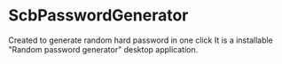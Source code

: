 # ScbPasswordGenerator
Created to generate random hard password in one click
It is a installable "Random password generator" desktop application. 
